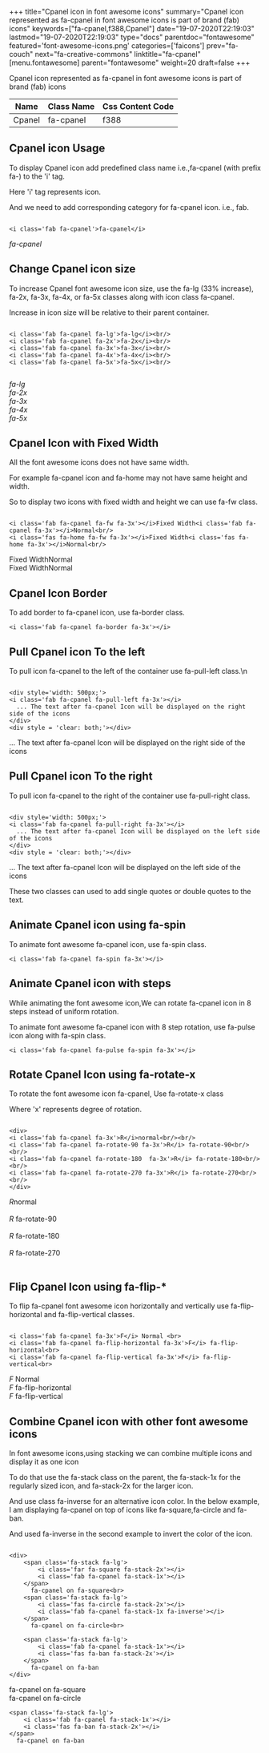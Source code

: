 +++
title="Cpanel icon in font awesome icons"
summary="Cpanel icon represented as fa-cpanel in font awesome icons is part of brand (fab) icons"
keywords=["fa-cpanel,f388,Cpanel"]
date="19-07-2020T22:19:03"
lastmod="19-07-2020T22:19:03"
type="docs"
parentdoc="fontawesome"
featured='font-awesome-icons.png'
categories=['faicons']
prev="fa-couch"
next="fa-creative-commons"
linktitle="fa-cpanel"
[menu.fontawesome]
parent="fontawesome"
weight=20
draft=false
+++


Cpanel icon represented as fa-cpanel in font awesome icons is part of brand (fab) icons

<div class='table-responsive'><table class='table'><thead><tr><th>Name</th><th>Class Name</th><th>Css Content Code</th></tr></thead><tbody><tr><td>Cpanel</td><td>fa-cpanel</td><td>f388</td></tr></tbody></table></div>



## Cpanel icon Usage

To display Cpanel icon add predefined class name i.e.,fa-cpanel (with prefix fa-) to the 'i' tag.

Here 'i' tag represents icon.

And we need to add corresponding category for fa-cpanel icon. i.e., fab.


```

<i class='fab fa-cpanel'>fa-cpanel</i>
```

<i class='fab fa-cpanel'>fa-cpanel</i>




## Change Cpanel icon size
To increase Cpanel font awesome icon size, use the fa-lg (33% increase), fa-2x, fa-3x, fa-4x, or fa-5x classes along with icon class fa-cpanel.

Increase in icon size will be relative to their parent container. 

```

<i class='fab fa-cpanel fa-lg'>fa-lg</i><br/>
<i class='fab fa-cpanel fa-2x'>fa-2x</i><br/>
<i class='fab fa-cpanel fa-3x'>fa-3x</i><br/>
<i class='fab fa-cpanel fa-4x'>fa-4x</i><br/>
<i class='fab fa-cpanel fa-5x'>fa-5x</i><br/>
            
```

<i class='fab fa-cpanel fa-lg'>fa-lg</i><br/>
<i class='fab fa-cpanel fa-2x'>fa-2x</i><br/>
<i class='fab fa-cpanel fa-3x'>fa-3x</i><br/>
<i class='fab fa-cpanel fa-4x'>fa-4x</i><br/>
<i class='fab fa-cpanel fa-5x'>fa-5x</i><br/>
            



## Cpanel Icon with Fixed Width 

All the font awesome icons does not have same width.

For example fa-cpanel icon and fa-home may not have same height and width.

So to display two icons with fixed width and height we can use fa-fw class.


```

<i class='fab fa-cpanel fa-fw fa-3x'></i>Fixed Width<i class='fab fa-cpanel fa-3x'></i>Normal<br/>
<i class='fas fa-home fa-fw fa-3x'></i>Fixed Width<i class='fas fa-home fa-3x'></i>Normal<br/>
```

<i class='fab fa-cpanel fa-fw fa-3x'></i>Fixed Width<i class='fab fa-cpanel fa-3x'></i>Normal<br/>
<i class='fas fa-home fa-fw fa-3x'></i>Fixed Width<i class='fas fa-home fa-3x'></i>Normal<br/>



## Cpanel Icon Border 

To add border to fa-cpanel icon, use fa-border class.


```
<i class='fab fa-cpanel fa-border fa-3x'></i>

```
<i class='fab fa-cpanel fa-border fa-3x'></i>





## Pull Cpanel icon To the left

To pull icon fa-cpanel to the left of the container use fa-pull-left class.\n

```

<div style='width: 500px;'>
<i class='fab fa-cpanel fa-pull-left fa-3x'></i>
  ... The text after fa-cpanel Icon will be displayed on the right side of the icons
</div>
<div style = 'clear: both;'></div>
```

<div style='width: 500px;'>
<i class='fab fa-cpanel fa-pull-left fa-3x'></i>
  ... The text after fa-cpanel Icon will be displayed on the right side of the icons
</div>
<div style = 'clear: both;'></div>




## Pull Cpanel icon To the right
To pull icon fa-cpanel to the right of the container use fa-pull-right class.

```

<div style='width: 500px;'>
<i class='fab fa-cpanel fa-pull-right fa-3x'></i>
  ... The text after fa-cpanel Icon will be displayed on the left side of the icons
</div>
<div style = 'clear: both;'></div>
```

<div style='width: 500px;'>
<i class='fab fa-cpanel fa-pull-right fa-3x'></i>
  ... The text after fa-cpanel Icon will be displayed on the left side of the icons
</div>
<div style = 'clear: both;'></div>

These two classes can used to add single quotes or double quotes to the text.


## Animate Cpanel icon using fa-spin
To animate font awesome fa-cpanel icon, use fa-spin class.

```
<i class='fab fa-cpanel fa-spin fa-3x'></i>
```
<i class='fab fa-cpanel fa-spin fa-3x'></i>




## Animate Cpanel icon with steps
While animating the font awesome icon,We can rotate fa-cpanel icon in 8 steps instead of uniform rotation.

To animate font awesome fa-cpanel icon with 8 step rotation, use fa-pulse icon along with fa-spin class.


```
<i class='fab fa-cpanel fa-pulse fa-spin fa-3x'></i>

```
<i class='fab fa-cpanel fa-pulse fa-spin fa-3x'></i>





## Rotate Cpanel Icon using fa-rotate-x
To rotate the font awesome icon fa-cpanel, Use fa-rotate-x class

Where 'x' represents degree of rotation.


```

<div>
<i class='fab fa-cpanel fa-3x'>R</i>normal<br/><br/>
<i class='fab fa-cpanel fa-rotate-90 fa-3x'>R</i> fa-rotate-90<br/><br/> 
<i class='fab fa-cpanel fa-rotate-180  fa-3x'>R</i> fa-rotate-180<br/><br/> 
<i class='fab fa-cpanel fa-rotate-270 fa-3x'>R</i> fa-rotate-270<br/><br/>
</div>
```

<div>
<i class='fab fa-cpanel fa-3x'>R</i>normal<br/><br/>
<i class='fab fa-cpanel fa-rotate-90 fa-3x'>R</i> fa-rotate-90<br/><br/> 
<i class='fab fa-cpanel fa-rotate-180  fa-3x'>R</i> fa-rotate-180<br/><br/> 
<i class='fab fa-cpanel fa-rotate-270 fa-3x'>R</i> fa-rotate-270<br/><br/>
</div>




## Flip Cpanel Icon using fa-flip-*
To flip fa-cpanel font awesome icon horizontally and vertically use fa-flip-horizontal and fa-flip-vertical classes. 

```

<i class='fab fa-cpanel fa-3x'>F</i> Normal <br>
<i class='fab fa-cpanel fa-flip-horizontal fa-3x'>F</i> fa-flip-horizontal<br>
<i class='fab fa-cpanel fa-flip-vertical fa-3x'>F</i> fa-flip-vertical<br>
```

<i class='fab fa-cpanel fa-3x'>F</i> Normal <br>
<i class='fab fa-cpanel fa-flip-horizontal fa-3x'>F</i> fa-flip-horizontal<br>
<i class='fab fa-cpanel fa-flip-vertical fa-3x'>F</i> fa-flip-vertical<br>




## Combine Cpanel icon with other font awesome icons
In font awesome icons,using stacking we can combine multiple icons and display it as one icon 

To do that use the fa-stack class on the parent, the fa-stack-1x for the regularly sized icon, and fa-stack-2x for the larger icon.

And use class fa-inverse for an alternative icon color. 
In the below example, I am displaying fa-cpanel on top of icons like fa-square,fa-circle and fa-ban.

And used fa-inverse in the second example to invert the color of the icon.

```

<div>
    <span class='fa-stack fa-lg'>
        <i class='far fa-square fa-stack-2x'></i>
        <i class='fab fa-cpanel fa-stack-1x'></i>
    </span>
      fa-cpanel on fa-square<br>
    <span class='fa-stack fa-lg'>
        <i class='fas fa-circle fa-stack-2x'></i>
        <i class='fab fa-cpanel fa-stack-1x fa-inverse'></i>
    </span>
      fa-cpanel on fa-circle<br>

    <span class='fa-stack fa-lg'>
        <i class='fab fa-cpanel fa-stack-1x'></i>
        <i class='fas fa-ban fa-stack-2x'></i>
    </span>
      fa-cpanel on fa-ban
</div>
```

<div>
    <span class='fa-stack fa-lg'>
        <i class='far fa-square fa-stack-2x'></i>
        <i class='fab fa-cpanel fa-stack-1x'></i>
    </span>
      fa-cpanel on fa-square<br>
    <span class='fa-stack fa-lg'>
        <i class='fas fa-circle fa-stack-2x'></i>
        <i class='fab fa-cpanel fa-stack-1x fa-inverse'></i>
    </span>
      fa-cpanel on fa-circle<br>

    <span class='fa-stack fa-lg'>
        <i class='fab fa-cpanel fa-stack-1x'></i>
        <i class='fas fa-ban fa-stack-2x'></i>
    </span>
      fa-cpanel on fa-ban
</div>






